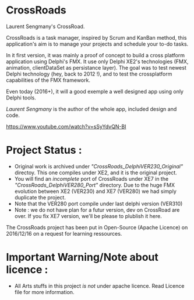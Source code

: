 # CrossRoads
Laurent Sengmany's CrossRoad. 

CrossRoads is a task manager, inspired by Scrum and KanBan method, this application's aim is to manage your projects and schedule your to-do tasks. 

In it first version, it was mainly a proof of concept to build a cross platform application using Delphi's FMX. It use only Delphi XE2's technologies (FMX, animation, clientDataSet as persistance layer). The goal was to test newest Delphi technology (hey, back to 2012 !), and to test the crossplatform capabilities of the FMX framework.

Even today (2016+), it will a good exemple a well designed app using only Delphi tools.

*Laurent Sengmany* is the author of the whole app, included design and code. 

https://www.youtube.com/watch?v=sSyYdvQN-BI

# Project Status : 

- Original work is archived under *"CrossRoads_DelphiVER230_Original"* directoy. This one compiles under XE2, and it is the original project.
- You will find an *incomplete* port of CrossRoads under XE7 in the *"CrossRoads_DelphiVER280_Port"* directory. Due to the huge FMX evolution between XE2 (VER230) and XE7 (VER280) we had simply duplicate the project.
-  Note that the VER280 port compile under last delphi version (VER310)
- Note : we do not have plan for a futur version, dev on CrossRoad are over. If you fix XE7 version, we'll be please to plublish it here.  

The CrossRoads project has been put in Open-Source (Apache Licence) on 2016/12/16 on a request for learning ressources. 


# Important Warning/Note about licence : 
- All Arts stuffs in this project *is not* under apache licence. Read Licence file for more information.  
